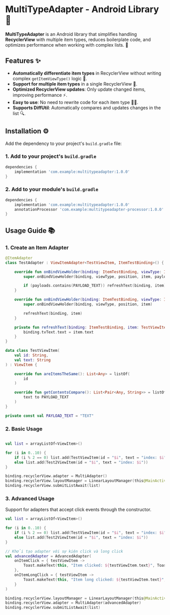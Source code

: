 # MultiTypeAdapter - Android Library 🚀

**MultiTypeAdapter** is an Android library that simplifies handling **RecyclerView** with multiple item types, reduces boilerplate code, and optimizes performance when working with complex lists. 🎉

## Features ✨

- **Automatically differentiate item types** in RecyclerView without writing complex `getItemViewType()` logic 🔄.
- **Support for multiple item types** in a single RecyclerView 📑.
- **Optimized RecyclerView updates**: Only update changed items, improving performance ⚡.
- **Easy to use**: No need to rewrite code for each item type 👨‍💻.
- **Supports DiffUtil**: Automatically compares and updates changes in the list 🔍.

## Installation ⚙️

Add the dependency to your project's `build.gradle` file:

### 1. Add to your project's `build.gradle`
```gradle
dependencies {
    implementation 'com.example:multitypeadapter:1.0.0'
}
```
### 2. Add to your module's `build.gradle`
```gradle
dependencies {
    implementation 'com.example:multitypeadapter:1.0.0' 
    annotationProcessor 'com.example:multitypeadapter-processor:1.0.0'
}
```

## Usage Guide 📚

### 1. Create an Item Adapter
``` kotlin
@ItemAdapter
class TestAdapter : ViewItemAdapter<TestViewItem, ItemTestBinding>() {

    override fun onBindViewHolder(binding: ItemTestBinding, viewType: Int, position: Int, item: TestViewItem, payloads: MutableList<Any>) {
        super.onBindViewHolder(binding, viewType, position, item, payloads)

        if (payloads.contains(PAYLOAD_TEXT)) refreshText(binding, item)
    }

    override fun onBindViewHolder(binding: ItemTestBinding, viewType: Int, position: Int, item: TestViewItem) {
        super.onBindViewHolder(binding, viewType, position, item)

        refreshText(binding, item)
    }

    private fun refreshText(binding: ItemTestBinding, item: TestViewItem) {
        binding.tvText.text = item.text
    }
}

data class TestViewItem(
    val id: String,
    val text: String
) : ViewItem {

    override fun areItemsTheSame(): List<Any> = listOf(
        id
    )

    override fun getContentsCompare(): List<Pair<Any, String>> = listOf(
        text to PAYLOAD_TEXT
    )
}

private const val PAYLOAD_TEXT = "TEXT"
```
### 2. Basic Usage
```kotlin

val list = arrayListOf<ViewItem>()

for (i in 0..10) {
    if (i % 2 == 0) list.add(TestViewItem(id = "$i", text = "index: $i"))
    else list.add(Test2ViewItem(id = "$i", text = "index: $i"))
}

binding.recyclerView.adapter = MultiAdapter()
binding.recyclerView.layoutManager = LinearLayoutManager(this@MainActivity)
binding.recyclerView.submitListAwait(list)
```
### 3. Advanced Usage

Support for adapters that accept click events through the constructor.
```kotlin
val list = arrayListOf<ViewItem>()

for (i in 0..10) {
    if (i % 2 == 0) list.add(TestViewItem(id = "$i", text = "index: $i"))
    else list.add(Test2ViewItem(id = "$i", text = "index: $i"))
}

// Khởi tạo adapter với sự kiện click và long click
val advancedAdapter = AdvancedAdapter(
    onItemClick = { testViewItem ->
        Toast.makeText(this, "Item clicked: ${testViewItem.text}", Toast.LENGTH_SHORT).show() 
    },
    onItemLongClick = { testViewItem ->
        Toast.makeText(this, "Item long clicked: ${testViewItem.text}", Toast.LENGTH_SHORT).show()
    }
)

binding.recyclerView.layoutManager = LinearLayoutManager(this@MainActivity)
binding.recyclerView.adapter = MultiAdapter(advancedAdapter)
binding.recyclerView.submitListAwait(list)
```